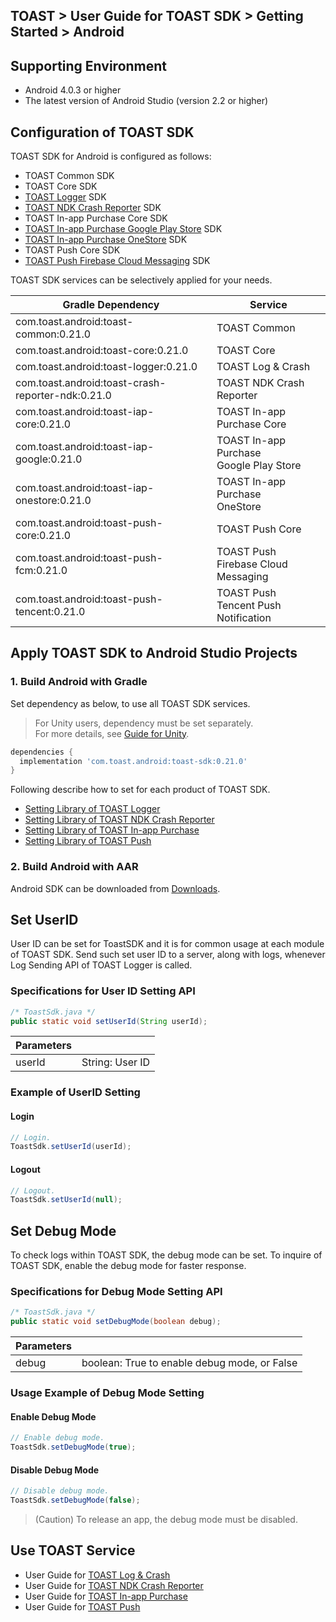 ## TOAST > User Guide for TOAST SDK > Getting Started > Android

## Supporting Environment

* Android 4.0.3 or higher
* The latest version of Android Studio (version 2.2 or higher)

## Configuration of TOAST SDK

TOAST SDK for Android is configured as follows:  

* TOAST Common SDK
* TOAST Core SDK
* [TOAST Logger](./log-collector-android) SDK
* [TOAST NDK Crash Reporter](./log-collector-ndk) SDK
* TOAST In-app Purchase Core SDK
* [TOAST In-app Purchase Google Play Store](./iap-android) SDK
* [TOAST In-app Purchase OneStore](./iap-android) SDK
* TOAST Push Core SDK
* [TOAST Push Firebase Cloud Messaging](./push-android) SDK

TOAST SDK services can be selectively applied for your needs.

| Gradle Dependency | Service |
| --- | --- |
| com.toast.android:toast-common:0.21.0       | TOAST Common      |
| com.toast.android:toast-core:0.21.0         | TOAST Core        |
| com.toast.android:toast-logger:0.21.0       | TOAST Log & Crash |
| com.toast.android:toast-crash-reporter-ndk:0.21.0       | TOAST NDK Crash Reporter |
| com.toast.android:toast-iap-core:0.21.0     | TOAST In-app Purchase Core |
| com.toast.android:toast-iap-google:0.21.0   | TOAST In-app Purchase <br>Google Play Store |
| com.toast.android:toast-iap-onestore:0.21.0 | TOAST In-app Purchase <br>OneStore |
| com.toast.android:toast-push-core:0.21.0    | TOAST Push Core   |
| com.toast.android:toast-push-fcm:0.21.0    | TOAST Push <br>Firebase Cloud Messaging |
| com.toast.android:toast-push-tencent:0.21.0    | TOAST Push <br>Tencent Push Notification |

## Apply TOAST SDK to Android Studio Projects

### 1. Build Android with Gradle

Set dependency as below, to use all TOAST SDK services.  

> For Unity users, dependency must be set separately.  
> For more details, see [Guide for Unity](./getting-started-unity/#android).

```groovy
dependencies {
  implementation 'com.toast.android:toast-sdk:0.21.0'
}
```

Following describe how to set for each product of TOAST SDK.

- [Setting Library of TOAST Logger](./log-collector-android/#_1)
- [Setting Library of TOAST NDK Crash Reporter](./log-collector-ndk/#_1)
- [Setting Library of TOAST In-app Purchase](./iap-android/#_2)
- [Setting Library of TOAST Push](./push-android/#_2)

### 2. Build Android with AAR  

Android SDK can be downloaded from [Downloads](../../../Download/#toast-sdk).


## Set UserID

User ID can be set for ToastSDK and it is for common usage at each module of TOAST SDK.
Send such set user ID to a server, along with logs, whenever Log Sending API of TOAST Logger is called.

### Specifications for User ID Setting API

```java
/* ToastSdk.java */
public static void setUserId(String userId);
```

| Parameters | |
| -- | -- |
| userId | String: User ID |

### Example of UserID Setting

#### Login

```java
// Login.
ToastSdk.setUserId(userId);
```

#### Logout

```java
// Logout.
ToastSdk.setUserId(null);
```

## Set Debug Mode

To check logs within TOAST SDK, the debug mode can be set.
To inquire of TOAST SDK, enable the debug mode for faster response.  

### Specifications for Debug Mode Setting API

```java
/* ToastSdk.java */
public static void setDebugMode(boolean debug);
```

| Parameters | |
| -- | -- |
| debug | boolean: True to enable debug mode, or False |

### Usage Example of Debug Mode Setting

#### Enable Debug Mode

```java
// Enable debug mode.
ToastSdk.setDebugMode(true);
```

#### Disable Debug Mode

```java
// Disable debug mode.
ToastSdk.setDebugMode(false);
```

> (Caution) To release an app, the debug mode must be disabled.

## Use TOAST Service

* User Guide for [TOAST Log & Crash](./log-collector-android)
* User Guide for [TOAST NDK Crash Reporter](./log-collector-ndk)
* User Guide for [TOAST In-app Purchase](./iap-android)
* User Guide for [TOAST Push](./push-android)
